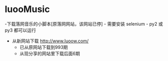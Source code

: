 # luooMusic
-下载落网音乐的小脚本[原落网网站，该网站已停]
    - 需要安装 selenium 
    - py2 或 py3 都可以运行
- 从新网站下载 http://www.luoow.com/
    - 已从原网站下载到993期
    - 从现分享的网站里下载后面6期
